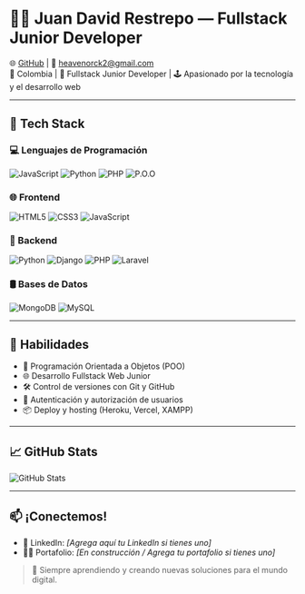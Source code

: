 # 👨‍💻 Juan David Restrepo — Fullstack Junior Developer

🌐 [GitHub](https://github.com/Juandrestrepo0550) | 📧 heavenorck2@gmail.com  
📍 Colombia | 💼 Fullstack Junior Developer | 🕹️ Apasionado por la tecnología y el desarrollo web

---

## 🚀 Tech Stack

### 💻 Lenguajes de Programación
![JavaScript](https://img.shields.io/badge/JavaScript-F7DF1E?style=flat&logo=javascript&logoColor=black)
![Python](https://img.shields.io/badge/Python-3776AB?style=flat&logo=python&logoColor=white)
![PHP](https://img.shields.io/badge/PHP-777BB4?style=flat&logo=php&logoColor=white)
![P.O.O](https://img.shields.io/badge/Programaci%C3%B3n%20Orientada%20a%20Objetos-OOP-blue?style=flat)

### 🌐 Frontend
![HTML5](https://img.shields.io/badge/HTML5-E34F26?style=flat&logo=html5&logoColor=white)
![CSS3](https://img.shields.io/badge/CSS3-1572B6?style=flat&logo=css3&logoColor=white)
![JavaScript](https://img.shields.io/badge/JavaScript-F7DF1E?style=flat&logo=javascript&logoColor=black)

### 🧠 Backend
![Python](https://img.shields.io/badge/Python-3776AB?style=flat&logo=python&logoColor=white)
![Django](https://img.shields.io/badge/Django-Web%20Framework-092E20?style=flat&logo=django&logoColor=white)
![PHP](https://img.shields.io/badge/PHP-777BB4?style=flat&logo=php&logoColor=white)
![Laravel](https://img.shields.io/badge/Laravel-Web%20Framework-FF2D20?style=flat&logo=laravel&logoColor=white)

### 🛢️ Bases de Datos
![MongoDB](https://img.shields.io/badge/MongoDB-4EA94B?style=flat&logo=mongodb&logoColor=white)
![MySQL](https://img.shields.io/badge/MySQL-4479A1?style=flat&logo=mysql&logoColor=white)

---

## 🧠 Habilidades

- 🧩 Programación Orientada a Objetos (POO)
- 🌐 Desarrollo Fullstack Web Junior
- 🛠️ Control de versiones con Git y GitHub
- 🔐 Autenticación y autorización de usuarios
- 📦 Deploy y hosting (Heroku, Vercel, XAMPP)

---

## 📈 GitHub Stats

![GitHub Stats](https://github-readme-stats.vercel.app/api?username=Juandrestrepo0550&show_icons=true&theme=radical)

---

## 📫 ¡Conectemos!

- 💼 LinkedIn: *[Agrega aquí tu LinkedIn si tienes uno]*
- 🧑‍💻 Portafolio: *[En construcción / Agrega tu portafolio si tienes uno]*

> 🚀 Siempre aprendiendo y creando nuevas soluciones para el mundo digital.
